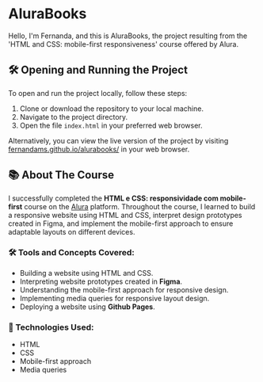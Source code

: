# AluraBooks

Hello, I'm Fernanda, and this is AluraBooks, the project resulting from the 'HTML and CSS: mobile-first responsiveness' course offered by Alura.

## 🛠️ Opening and Running the Project

To open and run the project locally, follow these steps:

1. Clone or download the repository to your local machine.
2. Navigate to the project directory.
3. Open the file `index.html` in your preferred web browser.

Alternatively, you can view the live version of the project by visiting [fernandams.github.io/alurabooks/](https://fernandams.github.io/alurabooks/) in your web browser.

## 📚 About The Course

I successfully completed the **HTML e CSS: responsividade com mobile-first** course on the [Alura](https://www.alura.com.br/) platform. Throughout the course, I learned to build a responsive website using HTML and CSS, interpret design prototypes created in Figma, and implement the mobile-first approach to ensure adaptable layouts on different devices.

### 🛠️ Tools and Concepts Covered:

- Building a website using HTML and CSS.
- Interpreting website prototypes created in **Figma**.
- Understanding the mobile-first approach for responsive design.
- Implementing media queries for responsive layout design.
- Deploying a website using **Github Pages**.

### 🔨 Technologies Used:

- HTML
- CSS
- Mobile-first approach
- Media queries
